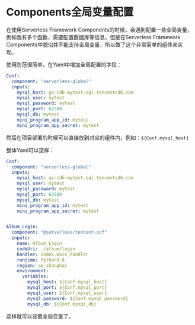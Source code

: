 # Components全局变量配置

在使用Serverless Framework Components的时候，会遇到配置一些全局变量，例如我有多个函数，需要配置数据库等信息，但是在Serverless Framework Components中貌似并不能支持全局变量，所以做了这个非常简单的组件来实现。

使用防范很简单，在Yaml中增加全局配置的字段：

```yaml
Conf:
  component: "serverless-global"
  inputs:
    mysql_host: gz-cdb-mytest.sql.tencentcdb.com
    mysql_user: mytest
    mysql_password: mytest
    mysql_port: 62580
    mysql_db: mytest
    mini_program_app_id: mytest
    mini_program_app_secret: mytest
```

然后在项目部署的时候可以直接放到对应的组件内，例如：`${Conf.mysql_host}`

整体Yaml可以这样：

```yaml
Conf:
  component: "serverless-global"
  inputs:
    mysql_host: gz-cdb-mytest.sql.tencentcdb.com
    mysql_user: mytest
    mysql_password: mytest
    mysql_port: 62580
    mysql_db: mytest
    mini_program_app_id: mytest
    mini_program_app_secret: mytest


Album_Login:
  component: "@serverless/tencent-scf"
  inputs:
    name: Album_Login
    codeUri: ./album/login
    handler: index.main_handler
    runtime: Python3.6
    region: ap-shanghai
    environment:
      variables:
        mysql_host: ${Conf.mysql_host}
        mysql_port: ${Conf.mysql_port}
        mysql_user: ${Conf.mysql_user}
        mysql_password: ${Conf.mysql_password}
        mysql_db: ${Conf.mysql_db}
```

这样就可以设置全局变量了。

